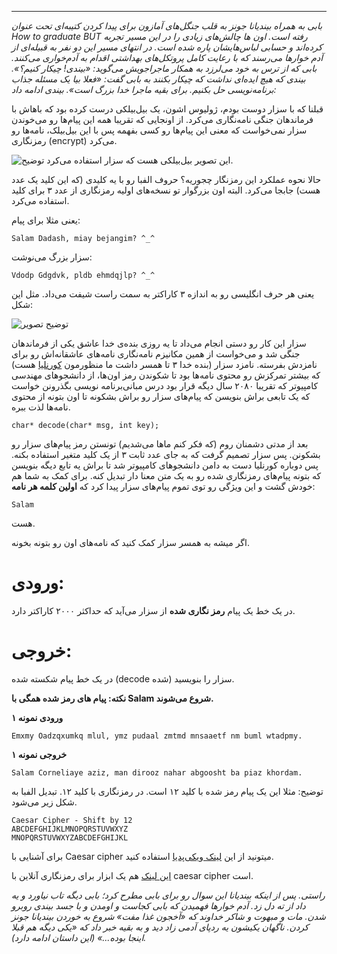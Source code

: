--------------
*بابی به همراه بیندیانا جونز به قلب جنگل‌های آمازون برای پیدا کردن کتیبه‌ای تحت عنوان How to graduate BUT رفته است. اون ها چالش‌های زیادی را در این مسیر تجربه کرده‌اند و حسابی لباس‌هایشان پاره شده است. در انتهای مسیر این دو نفر به قبیله‌ای از آدم خوار‌ها می‌رسند که با رعایت کامل پروتکل‌های بهداشتی اقدام به آدم‌خواری می‌کنند. بابی که از ترس به خود می‌لرزد به همکار ماجراجویش می‌گوید: «بیندی! چیکار کنیم؟». بیندی که هیچ ایده‌ای نداشت که چیکار بکنند به بابی گفت: «فعلا بیا یک مسئله جذاب برنامه‌نویسی حل بکنیم. برای بقیه ماجرا خدا بزرگ است». بیندی ادامه داد:‌* 

قبلنا که با سزار دوست بودم،‌ ژولیوس اشون، یک بیل‌بیلکی درست کرده بود که باهاش با فرماندهان جنگی نامه‌نگاری می‌کرد. از اونجایی که تقریبا همه این پیام‌ها رو می‌خوندن سزار نمی‌خواست که معنی این پیام‌ها رو کسی بفهمه پس با این بیل‌بیلک، نامه‌ها رو رمزنگاری (encrypt) می‌کرد.

![توضیح](https://lh3.googleusercontent.com/7CGNxW8PGBd5g8HX8pCSojEozAoktHRPZyJ49x326TYbiMIXFMVH1-LZ0Lfz-DJxRSEL-F5GbRV02HUY9mQwVdF1HPSic5yQoNTXWP9hl0rnWmSHhS8L-wZwmmwkY-BIPm9MuwCP)
این تصویر بیل‌بیلکی هست که سزار استفاده می‌کرد.

حالا نحوه عملکرد این رمزنگار چجوریه؟  حروف الفبا رو با یه کلیدی (که این کلید یک عدد هست) جابجا می‌کرد.
البته اون بزرگوار تو نسخه‌های اولیه رمزنگاری از عدد ۳ برای کلید استفاده می‌کرد. 

یعنی مثلا برای پیام:
```
Salam Dadash, miay bejangim? ^_^
```

سزار بزرگ می‌نوشت:‌
```
Vdodp Gdgdvk, pldb ehmdqjlp? ^_^
```

یعنی هر حرف انگلیسی رو به اندازه ۳ کاراکتر به سمت راست شیفت می‌داد. مثل این شکل:

![توضیح تصویر](https://lh6.googleusercontent.com/8e0VoKYmvcH1k5df9PL88G34MYnbwZRZNm7ioy0a1yUTh5hmhdU2Y-IgoXWALYs8ZEDzfG4NJPm6sF48vf_Y1kdPeSiqoLA61nXnAYMGdBwyYaPv0Lc0p55q-IqVKvuMLVfY0B3D)

سزار این کار رو دستی انجام می‌داد تا یه روزی بنده‌ی خدا عاشق یکی از فرماندهان جنگی شد و می‌خواست از همین مکانیزم نامه‌نگاری نامه‌های عاشقانه‌‌اش رو برای نامزدش بفرسته. نامزد سزار (بنده خدا ۳ تا همسر داشت ما منظورمون [کورنلیا](https://en.wikipedia.org/wiki/Cornelia_(wife_of_Caesar)) هست) که بیشتر تمرکزش رو محتوی نامه‌ها بود تا شکوندن رمز اون‌ها، از دانشجو‌های مهندسی کامپیوتر که تقریبا ۲۰۸۰ سال دیگه قرار بود درس مبانی‌برنامه نویسی بگذرونن خواست که یک تابعی براش بنویسن که پیام‌های سزار رو براش بشکونه تا اون بتونه از محتوی نامه‌ها لذت ببره.
```
char* decode(char* msg, int key);
```

بعد از مدتی دشمنان روم (که فکر کنم ماها می‌شدیم) تونستن رمز پیام‌های سزار رو بشکونن. پس سزار تصمیم گرفت که به جای عدد ثابت ۳ از یک کلید متغیر استفاده بکنه. پس دوباره کورنلیا دست به دامن دانشجو‌های کامپیوتر شد تا براش یه تابع دیگه بنویسن که بتونه پیام‌های رمز‌نگاری شده رو به یک متن معنا دار تبدیل کنه. برای کمک به شما هم خودش گشت و این ویژگی رو توی تموم پیام‌های سزار پیدا کرد که **اولین کلمه هر نامه**:
```
Salam
```

هست.

اگر میشه به همسر سزار کمک کنید که نامه‌های اون رو بتونه بخونه.

# ورودی:
در یک خط یک پیام **رمز نگاری شده** از سزار می‌آید که حداکثر ۲۰۰۰ کاراکتر دارد.

# خروجی:
در یک خط پیام شکسته شده (decode شده) سزار را بنویسید.

**نکته: پیام های رمز شده همگی با Salam شروع می‌شوند.**

**ورودی نمونه ۱**
```
Emxmy Oadzqxumkq mlul, ymz pudaal zmtmd mnsaaetf nm buml wtadpmy.
```

**خروجی نمونه ۱**
```
Salam Corneliaye aziz, man dirooz nahar abgoosht ba piaz khordam.
```

توضیح:‌ مثلا این یک پیام رمز شده با کلید ۱۲ است. در رمزنگاری با کلید ۱۲. تبدیل الفبا به شکل زیر می‌شود.
```
Caesar Cipher - Shift by 12
ABCDEFGHIJKLMNOPQRSTUVWXYZ
MNOPQRSTUVWXYZABCDEFGHIJKL
```


برای آشنایی با Caesar cipher میتونید از این [لینک ویکی‌پدیا](https://en.wikipedia.org/wiki/Caesar_cipher) استفاده کنید. 

[این لینک](https://www.dcode.fr/caesar-cipher) هم یک ابزار برای رمزنگاری آنلاین با caesar cipher است.

*راستی. پس از اینکه بیندیانا این سوال رو برای بابی مطرح کرد؛ بابی دیگه تاب نیاورد و یه داد از ته دل زد. آدم خوارها فهمیدن که بابی کجاست و اومدن و با جسد بیندی روبرو شدن. مات و مبهوت و شاکر خداوند که «آخجون غذا مفت» شروع به خوردن بیندیانا جونز کردن. ناگهان یکیشون یه ردپای آدمی زاد دید و به بقیه خبر داد که «یکی دیگه هم قبلا اینجا بوده...» (این داستان ادامه دارد).*
